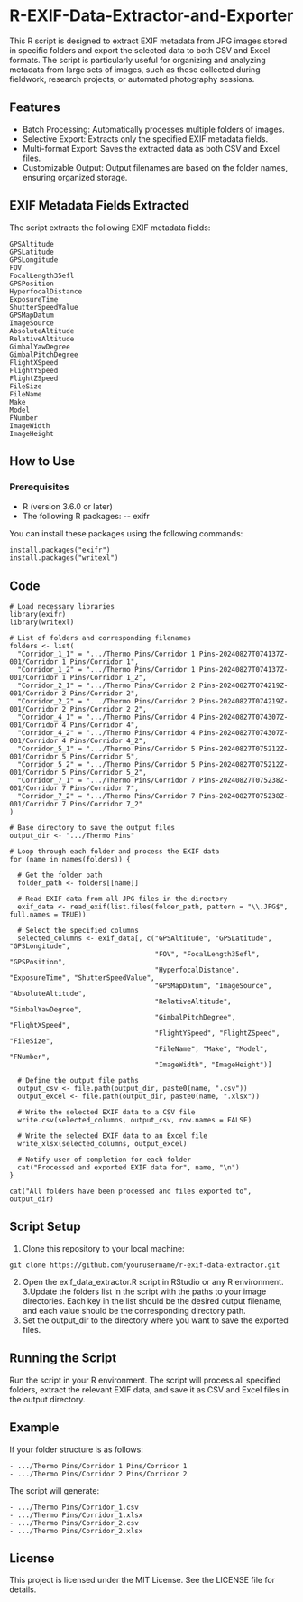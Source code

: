 # R-EXIF-Data-Extractor-and-Exporter

This R script is designed to extract EXIF metadata from JPG images stored in specific folders and export the selected data to both CSV and Excel formats. The script is particularly useful for organizing and analyzing metadata from large sets of images, such as those collected during fieldwork, research projects, or automated photography sessions.

## Features
- Batch Processing: Automatically processes multiple folders of images.
- Selective Export: Extracts only the specified EXIF metadata fields.
- Multi-format Export: Saves the extracted data as both CSV and Excel files.
- Customizable Output: Output filenames are based on the folder names, ensuring organized storage.

## EXIF Metadata Fields Extracted
The script extracts the following EXIF metadata fields:
```
GPSAltitude
GPSLatitude
GPSLongitude
FOV
FocalLength35efl
GPSPosition
HyperfocalDistance
ExposureTime
ShutterSpeedValue
GPSMapDatum
ImageSource
AbsoluteAltitude
RelativeAltitude
GimbalYawDegree
GimbalPitchDegree
FlightXSpeed
FlightYSpeed
FlightZSpeed
FileSize
FileName
Make
Model
FNumber
ImageWidth
ImageHeight
```

## How to Use
### Prerequisites
- R (version 3.6.0 or later)
- The following R packages:
-- exifr

You can install these packages using the following commands:
```
install.packages("exifr")
install.packages("writexl")
```

## Code
```
# Load necessary libraries
library(exifr)
library(writexl)

# List of folders and corresponding filenames
folders <- list(
  "Corridor_1_1" = ".../Thermo Pins/Corridor 1 Pins-20240827T074137Z-001/Corridor 1 Pins/Corridor 1",
  "Corridor_1_2" = ".../Thermo Pins/Corridor 1 Pins-20240827T074137Z-001/Corridor 1 Pins/Corridor 1_2",
  "Corridor_2_1" = ".../Thermo Pins/Corridor 2 Pins-20240827T074219Z-001/Corridor 2 Pins/Corridor 2",
  "Corridor_2_2" = ".../Thermo Pins/Corridor 2 Pins-20240827T074219Z-001/Corridor 2 Pins/Corridor 2_2",
  "Corridor_4_1" = ".../Thermo Pins/Corridor 4 Pins-20240827T074307Z-001/Corridor 4 Pins/Corridor 4",
  "Corridor_4_2" = ".../Thermo Pins/Corridor 4 Pins-20240827T074307Z-001/Corridor 4 Pins/Corridor 4_2",
  "Corridor_5_1" = ".../Thermo Pins/Corridor 5 Pins-20240827T075212Z-001/Corridor 5 Pins/Corridor 5",
  "Corridor_5_2" = ".../Thermo Pins/Corridor 5 Pins-20240827T075212Z-001/Corridor 5 Pins/Corridor 5_2",
  "Corridor_7_1" = ".../Thermo Pins/Corridor 7 Pins-20240827T075238Z-001/Corridor 7 Pins/Corridor 7",
  "Corridor_7_2" = ".../Thermo Pins/Corridor 7 Pins-20240827T075238Z-001/Corridor 7 Pins/Corridor 7_2"
)

# Base directory to save the output files
output_dir <- ".../Thermo Pins"

# Loop through each folder and process the EXIF data
for (name in names(folders)) {
  
  # Get the folder path
  folder_path <- folders[[name]]
  
  # Read EXIF data from all JPG files in the directory
  exif_data <- read_exif(list.files(folder_path, pattern = "\\.JPG$", full.names = TRUE))
  
  # Select the specified columns
  selected_columns <- exif_data[, c("GPSAltitude", "GPSLatitude", "GPSLongitude", 
                                    "FOV", "FocalLength35efl", "GPSPosition", 
                                    "HyperfocalDistance", "ExposureTime", "ShutterSpeedValue",
                                    "GPSMapDatum", "ImageSource", "AbsoluteAltitude", 
                                    "RelativeAltitude", "GimbalYawDegree", 
                                    "GimbalPitchDegree", "FlightXSpeed", 
                                    "FlightYSpeed", "FlightZSpeed", "FileSize",
                                    "FileName", "Make", "Model", "FNumber", 
                                    "ImageWidth", "ImageHeight")]
  
  # Define the output file paths
  output_csv <- file.path(output_dir, paste0(name, ".csv"))
  output_excel <- file.path(output_dir, paste0(name, ".xlsx"))
  
  # Write the selected EXIF data to a CSV file
  write.csv(selected_columns, output_csv, row.names = FALSE)
  
  # Write the selected EXIF data to an Excel file
  write_xlsx(selected_columns, output_excel)
  
  # Notify user of completion for each folder
  cat("Processed and exported EXIF data for", name, "\n")
}

cat("All folders have been processed and files exported to", output_dir)
```


## Script Setup
1. Clone this repository to your local machine:
```
git clone https://github.com/yourusername/r-exif-data-extractor.git
```

2. Open the exif_data_extractor.R script in RStudio or any R environment.
3.Update the folders list in the script with the paths to your image directories. Each key in the list should be the desired output filename, and each value should be the corresponding directory path.
4. Set the output_dir to the directory where you want to save the exported files.

## Running the Script
Run the script in your R environment. The script will process all specified folders, extract the relevant EXIF data, and save it as CSV and Excel files in the output directory.

## Example
If your folder structure is as follows:
```
- .../Thermo Pins/Corridor 1 Pins/Corridor 1
- .../Thermo Pins/Corridor 2 Pins/Corridor 2
```

The script will generate:
```
- .../Thermo Pins/Corridor_1.csv
- .../Thermo Pins/Corridor_1.xlsx
- .../Thermo Pins/Corridor_2.csv
- .../Thermo Pins/Corridor_2.xlsx
```

## License
This project is licensed under the MIT License. See the LICENSE file for details.
